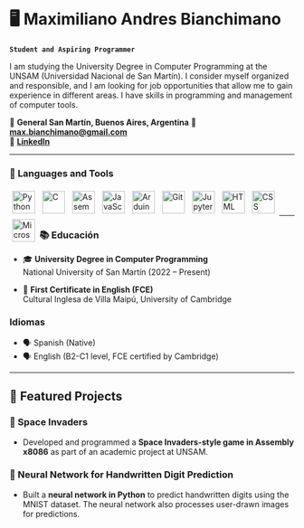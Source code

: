 # 🖥️ Maximiliano Andres Bianchimano

**`Student and Aspiring Programmer`**

I am studying the University Degree in Computer Programming at the UNSAM (Universidad Nacional de San Martín). I consider myself organized and responsible, and I am looking for job opportunities that allow me to gain experience in different areas. I have skills in programming and management of computer tools.

📍 **General San Martín, Buenos Aires, Argentina**
📧 **[max.bianchimano@gmail.com](mailto:max.bianchimano@gmail.com)**  
🔗 **[LinkedIn](https://linkedin.com/in/maximiliano-andres-bianchimano)**

---

### 🧰 Languages and Tools

<div>
    <img align="left" alt="Python" width="40px" style="padding: 5px;" src="https://cdn.jsdelivr.net/gh/devicons/devicon/icons/python/python-original.svg" />
    <img align="left" alt="C" width="40px" style="padding: 5px;" src="https://cdn.jsdelivr.net/gh/devicons/devicon/icons/c/c-original.svg" />
    <img align="left" alt="Assembler" width="40px" style="padding: 5px;" src="https://img.icons8.com/color/48/assembly.png" />
    <img align="left" alt="JavaScript" width="40px" style="padding: 5px;" src="https://cdn.jsdelivr.net/gh/devicons/devicon/icons/javascript/javascript-original.svg" />
    <img align="left" alt="Arduino" width="40px" style="padding: 5px;" src="https://cdn.jsdelivr.net/gh/devicons/devicon/icons/arduino/arduino-original.svg" />
    <img align="left" alt="Git" width="40px" style="padding: 5px;" src="https://cdn.jsdelivr.net/gh/devicons/devicon/icons/git/git-original.svg" />
    <img align="left" alt="Jupyter" width="40px" style="padding: 5px;" src="https://cdn.jsdelivr.net/gh/devicons/devicon/icons/jupyter/jupyter-original-wordmark.svg" />
    <img align="left" alt="HTML" width="40px" style="padding: 5px;" src="https://cdn.jsdelivr.net/gh/devicons/devicon/icons/html5/html5-original.svg" />
    <img align="left" alt="CSS" width="40px" style="padding: 5px;" src="https://cdn.jsdelivr.net/gh/devicons/devicon/icons/css3/css3-original.svg" />
    <img align="left" alt="Microsoft Office" width="40px" style="padding: 5px;" src="https://img.icons8.com/color/48/000000/microsoft-office-2019.png" />
</div>  
<br><br>

---

### 📚 Educación

- 🎓 **University Degree in Computer Programming**  
   National University of San Martín (2022 – Present)

- 📜 **First Certificate in English (FCE)**  
   Cultural Inglesa de Villa Maipú, University of Cambridge

### Idiomas

- 🗣️ Spanish (Native)
- 🗣️ English (B2-C1 level, FCE certified by Cambridge)

---

## 🌟 Featured Projects

### 🚀 Space Invaders

- Developed and programmed a **Space Invaders-style game in Assembly x8086** as part of an academic project at UNSAM.

### 🤖 Neural Network for Handwritten Digit Prediction

- Built a **neural network in Python** to predict handwritten digits using the MNIST dataset. The neural network also processes user-drawn images for predictions.
